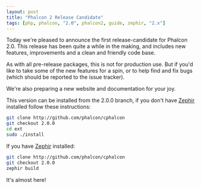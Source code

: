 ```yaml
---
layout: post
title: "Phalcon 2 Release Candidate"
tags: [php, phalcon, "2.0", phalcon2, guide, zephir, "2.x"]
---
```

Today we're pleased to announce the first release-candidate for Phalcon 2.0. This release has been quite a while in the making, and includes new features, improvements and a clean and friendly code base.

As with all pre-release packages, this is not for production use. But if you'd like to take some of the new features for a spin, or to help find and fix bugs (which should be reported to the issue tracker).

<!--more-->
We're also preparing a new website and documentation for your joy.

This version can be installed from the 2.0.0 branch, if you don't have [Zephir](https://zephir-lang.com) installed follow these instructions:

```sh
git clone http://github.com/phalcon/cphalcon
git checkout 2.0.0
cd ext
sudo ./install
```

If you have [Zephir](https://zephir-lang.com) installed:

```sh
git clone http://github.com/phalcon/cphalcon
git checkout 2.0.0
zephir build
```

It's almost here!

